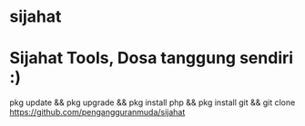 # sijahat
Sijahat Tools, Dosa tanggung sendiri :)
====================================
pkg update && pkg upgrade && pkg install php && pkg install git && git clone https://github.com/pengangguranmuda/sijahat





